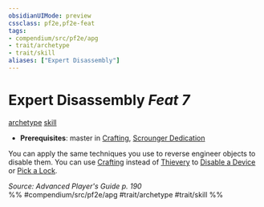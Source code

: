 ```yaml
---
obsidianUIMode: preview
cssclass: pf2e,pf2e-feat
tags:
- compendium/src/pf2e/apg
- trait/archetype
- trait/skill
aliases: ["Expert Disassembly"]
---
```

# Expert Disassembly  *Feat 7*  
[archetype](../../Rules/traits/archetype.md)  [skill](../../Rules/traits/skill.md)  

- **Prerequisites**: master in [Crafting](../skills.md#Crafting), [Scrounger Dedication](scrounger-dedication-apg.md)

You can apply the same techniques you use to reverse engineer objects to disable them. You can use [Crafting](../skills.md#Crafting) instead of [Thievery](../skills.md#Thievery) to [Disable a Device](../../Rules/actions/disable-a-device.md) or [Pick a Lock](../../Rules/actions/pick-a-lock.md).

*Source: Advanced Player's Guide p. 190*  
%% #compendium/src/pf2e/apg #trait/archetype #trait/skill %%
